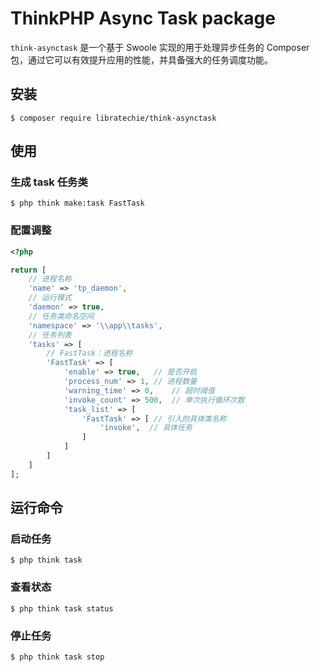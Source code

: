 # ThinkPHP Async Task package

`think-asynctask` 是一个基于 Swoole 实现的用于处理异步任务的 Composer 包，通过它可以有效提升应用的性能，并具备强大的任务调度功能。

## 安装

```shell
$ composer require libratechie/think-asynctask
```

## 使用

### 生成 task 任务类

```shell
$ php think make:task FastTask
```

### 配置调整

```php
<?php

return [
    // 进程名称
    'name' => 'tp_daemon',
    // 运行模式
    'daemon' => true,
    // 任务类命名空间
    'namespace' => '\\app\\tasks',
    // 任务列表
    'tasks' => [
        // FastTask：进程名称
        'FastTask' => [
            'enable' => true,   // 是否开启
            'process_num' => 1, // 进程数量
            'warning_time' => 0,    // 超时阈值
            'invoke_count' => 500,  // 单次执行循环次数
            'task_list' => [
                'FastTask' => [ // 引入的具体类名称
                    'invoke',  // 具体任务
                ]
            ]
        ]
    ]
];
```

## 运行命令

### 启动任务

```shell
$ php think task
```

### 查看状态

```shell
$ php think task status
```

### 停止任务

```shell
$ php think task stop
```